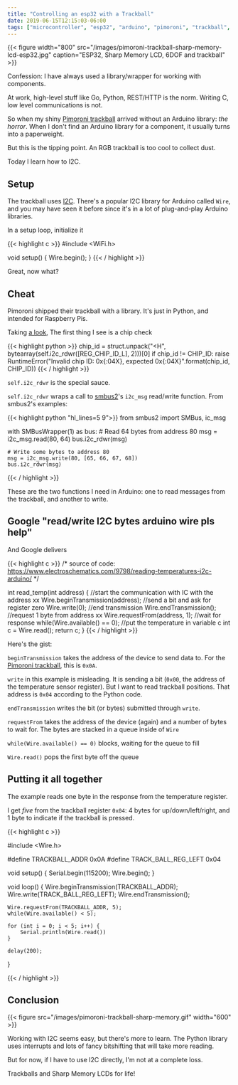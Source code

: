 ```yaml
---
title: "Controlling an esp32 with a Trackball"
date: 2019-06-15T12:15:03-06:00
tags: ["microcontroller", "esp32", "arduino", "pimoroni", "trackball", "I2C"]
---
```


{{< figure width="800" src="/images/pimoroni-trackball-sharp-memory-lcd-esp32.jpg" caption="ESP32, Sharp Memory LCD, 6DOF and trackball" >}}

Confession: I have always used a library/wrapper for working with components.

At work, high-level stuff like Go, Python, REST/HTTP is the norm. Writing C, low level communications is not.

So when my shiny [Pimoroni trackball](https://shop.pimoroni.com/products/trackball-breakout) arrived without an Arduino library: _the horror_. When I don't find an Arduino library for a component, it usually turns into a paperweight.

But this is the tipping point. An RGB trackball is too cool to collect dust.

Today I learn how to I2C.

## Setup

The trackball uses [I2C](https://en.wikipedia.org/wiki/I%C2%B2C). There's a popular I2C library for Arduino called `Wire`, and you may have seen it before since it's in a lot of plug-and-play Arduino libraries.

In a setup loop, initialize it

{{< highlight c >}}
#include <WiFi.h>

void setup()
{
    Wire.begin();
}
{{< / highlight >}}

Great, now what?

## Cheat

Pimoroni shipped their trackball with a library. It's just in Python, and intended for Raspberry Pis.

Taking [a look](https://github.com/pimoroni/trackball-python), The first thing I see is a chip check

{{< highlight python >}}
chip_id = struct.unpack("<H", bytearray(self.i2c_rdwr([REG_CHIP_ID_L], 2)))[0]
if chip_id != CHIP_ID:
    raise RuntimeError("Invalid chip ID: 0x{:04X}, expected 0x{:04X}".format(chip_id, CHIP_ID))
{{< / highlight >}}

`self.i2c_rdwr` is the special sauce.

`self.i2c_rdwr` wraps a call to [smbus2](https://pypi.org/project/smbus2/)'s `i2c_msg` read/write function. From smbus2's examples:

{{< highlight python "hl_lines=5 9">}}
from smbus2 import SMBus, ic_msg

with SMBusWrapper(1) as bus:
    # Read 64 bytes from address 80
    msg = i2c_msg.read(80, 64)
    bus.i2c_rdwr(msg)

    # Write some bytes to address 80
    msg = i2c_msg.write(80, [65, 66, 67, 68])
    bus.i2c_rdwr(msg)
{{< / highlight >}}

These are the two functions I need in Arduino: one to read messages from the trackball, and another to write.

## Google "read/write I2C bytes arduino wire pls help"

And Google delivers

{{< highlight c >}}
/* source of code:
https://www.electroschematics.com/9798/reading-temperatures-i2c-arduino/ */

int read_temp(int address) {
  //start the communication with IC with the address xx
  Wire.beginTransmission(address);
  //send a bit and ask for register zero
  Wire.write(0);
  //end transmission
  Wire.endTransmission();
  //request 1 byte from address xx
  Wire.requestFrom(address, 1);
  //wait for response
  while(Wire.available() == 0);
  //put the temperature in variable c
  int c = Wire.read();
  return c;
}
{{< / highlight >}}

Here's the gist:

`beginTransmission` takes the address of the device to send data to. For the [Pimoroni trackball](https://shop.pimoroni.com/products/trackball-breakout), this is `0x0A`.

`write` in this example is misleading. It is sending a bit (`0x00`, the address of the temperature sensor register). But I want to read trackball positions. That address is `0x04` according to the Python code.

`endTransmission` writes the bit (or bytes) submitted through `write`.

`requestFrom` takes the address of the device (again) and a number of bytes to wait for. The bytes are stacked in a queue inside of `Wire`

`while(Wire.available() == 0)` blocks, waiting for the queue to fill

`Wire.read()` pops the first byte off the queue

## Putting it all together

The example reads one byte in the response from the temperature register.

I get _five_ from the trackball register `0x04`: 4 bytes for up/down/left/right, and 1 byte to indicate if the trackball is pressed.

{{< highlight c >}}

#include <Wire.h>

#define TRACKBALL_ADDR 0x0A
#define TRACK_BALL_REG_LEFT 0x04

void setup()
{
    Serial.begin(115200);
    Wire.begin();
}

void loop()
{
    Wire.beginTransmission(TRACKBALL_ADDR);
    Wire.write(TRACK_BALL_REG_LEFT);
    Wire.endTransmission();

    Wire.requestFrom(TRACKBALL_ADDR, 5);
    while(Wire.available() < 5);

    for (int i = 0; i < 5; i++) {
        Serial.println(Wire.read())
    }

    delay(200);
}

{{< / highlight >}}

## Conclusion

{{< figure src="/images/pimoroni-trackball-sharp-memory.gif" width="600" >}}

Working with I2C seems easy, but there's more to learn. The Python library uses interrupts and lots of fancy bitshifting that will take more reading.

But for now, if I have to use I2C directly, I'm not at a complete loss.

Trackballs and Sharp Memory LCDs for life!

